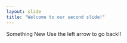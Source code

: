```yaml
---
layout: slide
title: "Welcome to our second slide!"
---
```

Something New
Use the left arrow to go back!!